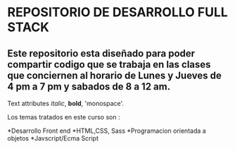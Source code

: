 # REPOSITORIO DE DESARROLLO FULL STACK 
Este repositorio esta diseñado para poder compartir codigo que se trabaja en las clases que conciernen al horario de Lunes y Jueves de 4 pm a 7 pm y sabados de 8 a 12 am. 
---
Text attributes _italic_,
**bold**, 'monospace'.

Los temas tratados en este curso son :

  *Desarrollo Front end
  *HTML,CSS, Sass
  *Programacion orientada a objetos
  *Javscript/Ecma Script
